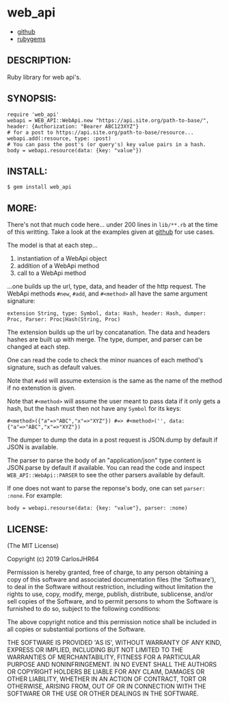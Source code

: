 # web_api

* [github](https://www.github.com/carlosjhr64/web_api)
* [rubygems](https://rubygems.org/gems/web_api)

## DESCRIPTION:

Ruby library for web api's.

## SYNOPSIS:

    require 'web_api'
    webapi = WEB_API::WebApi.new "https://api.site.org/path-to-base/", header: {Authorization: "Bearer ABC123XYZ"}
    # for a post to https://api.site.org/path-to-base/resource...
    webapi.add(:resource, type: :post)
    # You can pass the post's (or query's) key value pairs in a hash.
    body = webapi.resource(data: {key: "value"})

## INSTALL:

    $ gem install web_api

## MORE:

There's not that much code here...
under 200 lines in `lib/**.rb` at the time of this writting.
Take a look at the examples given at [github](https://github.com/carlosjhr64/web_api/tree/master/examples)
for use cases.

The model is that at each step...

1. instantiation of a WebApi object
2. addition of a WebApi method
3. call to a WebApi method

...one builds up the url, type, data, and header of the http request.
The WebApi methods `#new`, `#add`, and `#<method>` all have the same argument signature:

    extension String, type: Symbol, data: Hash, header: Hash, dumper: Proc, Parser: Proc|Hash(String, Proc)

The extension builds up the url by concatanation.
The data and headers hashes are built up with merge.
The type, dumper, and parser can be changed at each step.

One can read the code to check the minor nuances of each method's signature,
such as default values.

Note that `#add` will assume extension is the same as the name of the method if
no extenstion is given.

Note that `#<method>` will assume the user meant to pass data if it only gets a hash, but
the hash must then not have any `Symbol` for its keys:

    #<method>({"a"=>"ABC","x"=>"XYZ"}) #=> #<method>('', data: {"a"=>"ABC","x"=>"XYZ"})

The dumper to dump the data in a post request is JSON.dump by default if JSON is available.

The parser to parse the body of an "application/json" type content is JSON.parse by default if available.
You can read the code and inspect `WEB_API::WebApi::PARSER` to see the other parsers available by default.

If one does not want to parse the reponse's body,
one can set `parser: :none`. For example:

    body = webapi.resourse(data: {key: "value"}, parser: :none)

## LICENSE:

(The MIT License)

Copyright (c) 2019 CarlosJHR64

Permission is hereby granted, free of charge, to any person obtaining
a copy of this software and associated documentation files (the
'Software'), to deal in the Software without restriction, including
without limitation the rights to use, copy, modify, merge, publish,
distribute, sublicense, and/or sell copies of the Software, and to
permit persons to whom the Software is furnished to do so, subject to
the following conditions:

The above copyright notice and this permission notice shall be
included in all copies or substantial portions of the Software.

THE SOFTWARE IS PROVIDED 'AS IS', WITHOUT WARRANTY OF ANY KIND,
EXPRESS OR IMPLIED, INCLUDING BUT NOT LIMITED TO THE WARRANTIES OF
MERCHANTABILITY, FITNESS FOR A PARTICULAR PURPOSE AND NONINFRINGEMENT.
IN NO EVENT SHALL THE AUTHORS OR COPYRIGHT HOLDERS BE LIABLE FOR ANY
CLAIM, DAMAGES OR OTHER LIABILITY, WHETHER IN AN ACTION OF CONTRACT,
TORT OR OTHERWISE, ARISING FROM, OUT OF OR IN CONNECTION WITH THE
SOFTWARE OR THE USE OR OTHER DEALINGS IN THE SOFTWARE.
